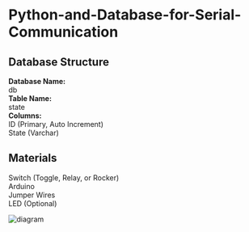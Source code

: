 # Python-and-Database-for-Serial-Communication

## Database Structure
**Database Name:** <br>
db <br>
**Table Name:** <br>
state <br>
**Columns:** <br>
ID (Primary, Auto Increment) <br>
State (Varchar) 

## Materials
Switch (Toggle, Relay, or Rocker) <br>
Arduino <br>
Jumper Wires <br>
LED (Optional) <br>

![diagram](https://github.com/Heracles404/Python-and-Database-for-Serial-Communication/assets/103508458/4807e51c-65b2-4d0d-869c-41c44d24619a)
